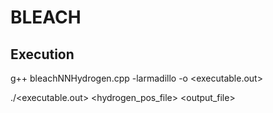 BLEACH
=======

Execution
---------

g++ bleachNNHydrogen.cpp -larmadillo -o <executable.out>

./<executable.out> <chg density cube file> <hydrogen_pos_file> <ao> <rcut> <radialN> <lmax> <grid> <output_file>
